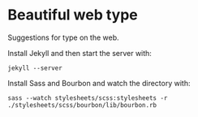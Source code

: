 # Beautiful web type

Suggestions for type on the web.

Install Jekyll and then start the server with:

    jekyll --server

Install Sass and Bourbon and watch the directory with:

    sass --watch stylesheets/scss:stylesheets -r ./stylesheets/scss/bourbon/lib/bourbon.rb

